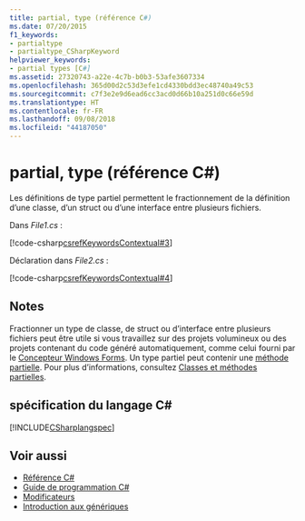 ```yaml
---
title: partial, type (référence C#)
ms.date: 07/20/2015
f1_keywords:
- partialtype
- partialtype_CSharpKeyword
helpviewer_keywords:
- partial types [C#]
ms.assetid: 27320743-a22e-4c7b-b0b3-53afe3607334
ms.openlocfilehash: 365d00d2c53d3efe1cd4330bdd3ec48740a49c53
ms.sourcegitcommit: c7f3e2e9d6ead6cc3acd0d66b10a251d0c66e59d
ms.translationtype: HT
ms.contentlocale: fr-FR
ms.lasthandoff: 09/08/2018
ms.locfileid: "44187050"
---
```

# <a name="partial-type-c-reference"></a>partial, type (référence C#)

Les définitions de type partiel permettent le fractionnement de la définition d’une classe, d’un struct ou d’une interface entre plusieurs fichiers.

Dans *File1.cs* :

[!code-csharp[csrefKeywordsContextual#3](~/samples/snippets/csharp/VS_Snippets_VBCSharp/csrefKeywordsContextual/CS/csrefKeywordsContextual.cs#3)]  

Déclaration dans *File2.cs* :

[!code-csharp[csrefKeywordsContextual#4](~/samples/snippets/csharp/VS_Snippets_VBCSharp/csrefKeywordsContextual/CS/csrefKeywordsContextual.cs#4)]  

## <a name="remarks"></a>Notes

Fractionner un type de classe, de struct ou d’interface entre plusieurs fichiers peut être utile si vous travaillez sur des projets volumineux ou des projets contenant du code généré automatiquement, comme celui fourni par le [Concepteur Windows Forms](../../../framework/winforms/controls/developing-windows-forms-controls-at-design-time.md). Un type partiel peut contenir une [méthode partielle](partial-method.md). Pour plus d’informations, consultez [Classes et méthodes partielles](../../programming-guide/classes-and-structs/partial-classes-and-methods.md).

## <a name="c-language-specification"></a>spécification du langage C#

[!INCLUDE[CSharplangspec](~/includes/csharplangspec-md.md)]

## <a name="see-also"></a>Voir aussi

- [Référence C#](../index.md)
- [Guide de programmation C#](../../programming-guide/index.md)
- [Modificateurs](modifiers.md)
- [Introduction aux génériques](../../programming-guide/generics/introduction-to-generics.md)